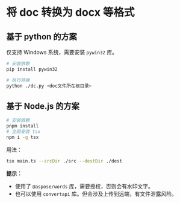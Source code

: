 # 将 doc 转换为 docx 等格式


## 基于 python 的方案

仅支持 Windows 系统，需要安装 `pywin32` 库。

```bash
# 安装依赖
pip install pywin32

# 执行转换
python ./dc.py <doc文件所在根目录>
```

## 基于 Node.js 的方案

```bash
# 安装依赖
pnpm install
# 全局安装 tsx
npm i -g tsx
```

用法：

```bash
tsx main.ts --srcDir ./src --destDir ./dest
```

**提示：**

- 使用了 `@aspose/words` 库，需要授权，否则会有水印文字。
- 也可以使用 `convertapi` 库。但会涉及上传到远端，有文件泄露风险。
